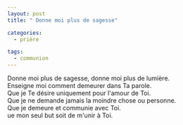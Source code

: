 ```yaml
---
layout: post
title: " Donne moi plus de sagesse"

categories:
  - prière

tags: 
  - communion
---
```


Donne moi plus de sagesse, donne moi plus de lumière.  
Enseigne moi comment demeurer dans Ta parole.  
Que je Te désire uniquement pour l'amour de Toi.  
Que je ne demande jamais la moindre chose ou personne.  
Que je demeure et communie avec Toi.  
ue mon seul but soit de m'unir à Toi.
